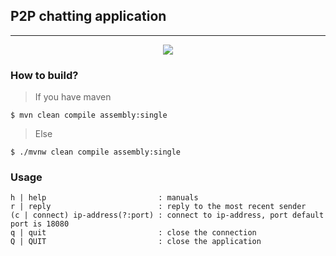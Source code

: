 ## P2P chatting application
--------

<p align=center>
<img src="pic/example.gif"/>
</p>

### How to build?
> If you have maven
```shell
$ mvn clean compile assembly:single
```
> Else
```shell
$ ./mvnw clean compile assembly:single
```

### Usage
```
h | help                         : manuals
r | reply                        : reply to the most recent sender
(c | connect) ip-address(?:port) : connect to ip-address, port default port is 18080
q | quit                         : close the connection
Q | QUIT                         : close the application
```

